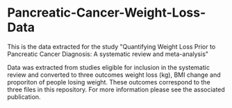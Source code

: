 # Pancreatic-Cancer-Weight-Loss-Data
This is the data extracted for the study "Quantifying Weight Loss Prior to Pancreatic Cancer Diagnosis: A systematic review and meta-analysis"

Data was extracted from studies eligible for inclusion in the systematic review and converted to three outcomes weight loss (kg), BMI change and proporiton of people losing weight. These outcomes correspond to the three files in this repository. For more information please see the associated publication.
